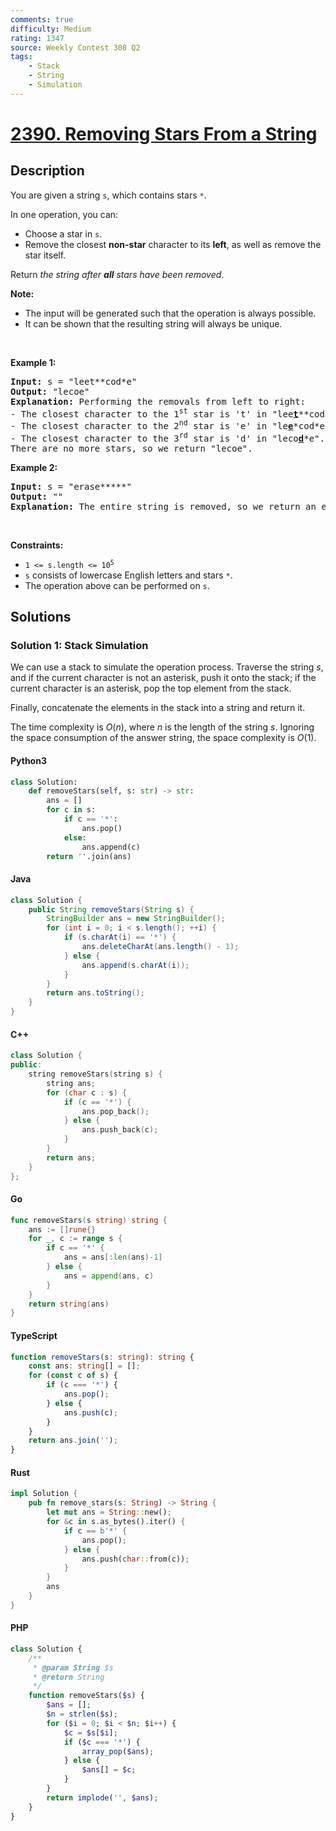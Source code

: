 ```yaml
---
comments: true
difficulty: Medium
rating: 1347
source: Weekly Contest 308 Q2
tags:
    - Stack
    - String
    - Simulation
---
```


<!-- problem:start -->

# [2390. Removing Stars From a String](https://leetcode.com/problems/removing-stars-from-a-string)

## Description

<!-- description:start -->

<p>You are given a string <code>s</code>, which contains stars <code>*</code>.</p>

<p>In one operation, you can:</p>

<ul>
	<li>Choose a star in <code>s</code>.</li>
	<li>Remove the closest <strong>non-star</strong> character to its <strong>left</strong>, as well as remove the star itself.</li>
</ul>

<p>Return <em>the string after <strong>all</strong> stars have been removed</em>.</p>

<p><strong>Note:</strong></p>

<ul>
	<li>The input will be generated such that the operation is always possible.</li>
	<li>It can be shown that the resulting string will always be unique.</li>
</ul>

<p>&nbsp;</p>
<p><strong class="example">Example 1:</strong></p>

<pre>
<strong>Input:</strong> s = &quot;leet**cod*e&quot;
<strong>Output:</strong> &quot;lecoe&quot;
<strong>Explanation:</strong> Performing the removals from left to right:
- The closest character to the 1<sup>st</sup> star is &#39;t&#39; in &quot;lee<strong><u>t</u></strong>**cod*e&quot;. s becomes &quot;lee*cod*e&quot;.
- The closest character to the 2<sup>nd</sup> star is &#39;e&#39; in &quot;le<strong><u>e</u></strong>*cod*e&quot;. s becomes &quot;lecod*e&quot;.
- The closest character to the 3<sup>rd</sup> star is &#39;d&#39; in &quot;leco<strong><u>d</u></strong>*e&quot;. s becomes &quot;lecoe&quot;.
There are no more stars, so we return &quot;lecoe&quot;.</pre>

<p><strong class="example">Example 2:</strong></p>

<pre>
<strong>Input:</strong> s = &quot;erase*****&quot;
<strong>Output:</strong> &quot;&quot;
<strong>Explanation:</strong> The entire string is removed, so we return an empty string.
</pre>

<p>&nbsp;</p>
<p><strong>Constraints:</strong></p>

<ul>
	<li><code>1 &lt;= s.length &lt;= 10<sup>5</sup></code></li>
	<li><code>s</code> consists of lowercase English letters and stars <code>*</code>.</li>
	<li>The operation above can be performed on <code>s</code>.</li>
</ul>

<!-- description:end -->

## Solutions

<!-- solution:start -->

### Solution 1: Stack Simulation

We can use a stack to simulate the operation process. Traverse the string $s$, and if the current character is not an asterisk, push it onto the stack; if the current character is an asterisk, pop the top element from the stack.

Finally, concatenate the elements in the stack into a string and return it.

The time complexity is $O(n)$, where $n$ is the length of the string $s$. Ignoring the space consumption of the answer string, the space complexity is $O(1)$.

<!-- tabs:start -->

#### Python3

```python
class Solution:
    def removeStars(self, s: str) -> str:
        ans = []
        for c in s:
            if c == '*':
                ans.pop()
            else:
                ans.append(c)
        return ''.join(ans)
```

#### Java

```java
class Solution {
    public String removeStars(String s) {
        StringBuilder ans = new StringBuilder();
        for (int i = 0; i < s.length(); ++i) {
            if (s.charAt(i) == '*') {
                ans.deleteCharAt(ans.length() - 1);
            } else {
                ans.append(s.charAt(i));
            }
        }
        return ans.toString();
    }
}
```

#### C++

```cpp
class Solution {
public:
    string removeStars(string s) {
        string ans;
        for (char c : s) {
            if (c == '*') {
                ans.pop_back();
            } else {
                ans.push_back(c);
            }
        }
        return ans;
    }
};
```

#### Go

```go
func removeStars(s string) string {
	ans := []rune{}
	for _, c := range s {
		if c == '*' {
			ans = ans[:len(ans)-1]
		} else {
			ans = append(ans, c)
		}
	}
	return string(ans)
}
```

#### TypeScript

```ts
function removeStars(s: string): string {
    const ans: string[] = [];
    for (const c of s) {
        if (c === '*') {
            ans.pop();
        } else {
            ans.push(c);
        }
    }
    return ans.join('');
}
```

#### Rust

```rust
impl Solution {
    pub fn remove_stars(s: String) -> String {
        let mut ans = String::new();
        for &c in s.as_bytes().iter() {
            if c == b'*' {
                ans.pop();
            } else {
                ans.push(char::from(c));
            }
        }
        ans
    }
}
```

#### PHP

```php
class Solution {
    /**
     * @param String $s
     * @return String
     */
    function removeStars($s) {
        $ans = [];
        $n = strlen($s);
        for ($i = 0; $i < $n; $i++) {
            $c = $s[$i];
            if ($c === '*') {
                array_pop($ans);
            } else {
                $ans[] = $c;
            }
        }
        return implode('', $ans);
    }
}
```

<!-- tabs:end -->

<!-- solution:end -->

<!-- problem:end -->
